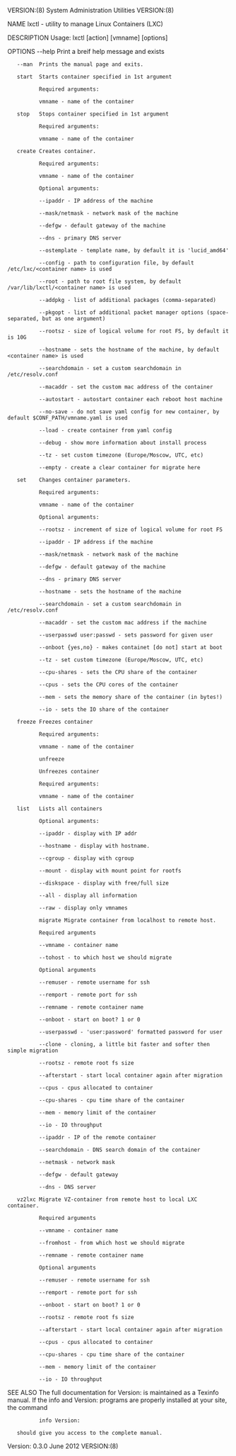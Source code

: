 VERSION:(8)                                                                   System Administration Utilities                                                                  VERSION:(8)

NAME
       lxctl - utility to manage Linux Containers (LXC)

DESCRIPTION
   Usage:
              lxctl [action] [vmname] [options]

OPTIONS
       --help Print a breif help message and exists

       --man  Prints the manual page and exits.

       start  Starts container specified in 1st argument

              Required arguments:

              vmname - name of the container

       stop   Stops container specified in 1st argument

              Required arguments:

              vmname - name of the container

       create Creates container.

              Required arguments:

              vmname - name of the container

              Optional arguments:

              --ipaddr - IP address of the machine

              --mask/netmask - network mask of the machine

              --defgw - default gateway of the machine

              --dns - primary DNS server

              --ostemplate - template name, by default it is 'lucid_amd64'

              --config - path to configuration file, by default /etc/lxc/<container name> is used

              --root - path to root file system, by default /var/lib/lxctl/<container name> is used

              --addpkg - list of additional packages (comma-separated)

              --pkgopt - list of additional packet manager options (space-separated, but as one argument)

              --rootsz - size of logical volume for root FS, by default it is 10G

              --hostname - sets the hostname of the machine, by default <container name> is used

              --searchdomain - set a custom searchdomain in /etc/resolv.conf

              --macaddr - set the custom mac address of the container

              --autostart - autostart container each reboot host machine

              --no-save - do not save yaml config for new container, by default $CONF_PATH/vmname.yaml is used

              --load - create container from yaml config

              --debug - show more information about install process

              --tz - set custom timezone (Europe/Moscow, UTC, etc)

              --empty - create a clear container for migrate here

       set    Changes container parameters.

              Required arguments:

              vmname - name of the container

              Optional arguments:

              --rootsz - increment of size of logical volume for root FS

              --ipaddr - IP address if the machine

              --mask/netmask - network mask of the machine

              --defgw - default gateway of the machine

              --dns - primary DNS server

              --hostname - sets the hostname of the machine

              --searchdomain - set a custom searchdomain in /etc/resolv.conf

              --macaddr - set the custom mac address if the machine

              --userpasswd user:passwd - sets password for given user

              --onboot {yes,no} - makes containet [do not] start at boot

              --tz - set custom timezone (Europe/Moscow, UTC, etc)

              --cpu-shares - sets the CPU share of the container

              --cpus - sets the CPU cores of the container

              --mem - sets the memory share of the container (in bytes!)

              --io - sets the IO share of the container

       freeze Freezes container

              Required arguments:

              vmname - name of the container

              unfreeze

              Unfreezes container

              Required arguments:

              vmname - name of the container

       list   Lists all containers

              Optional arguments:

              --ipaddr - display with IP addr

              --hostname - display with hostname.

              --cgroup - display with cgroup

              --mount - display with mount point for rootfs

              --diskspace - display with free/full size

              --all - display all information

              --raw - display only vmnames

              migrate Migrate container from localhost to remote host.

              Required arguments

              --vmname - container name

              --tohost - to which host we should migrate

              Optional arguments

              --remuser - remote username for ssh

              --remport - remote port for ssh

              --remname - remote container name

              --onboot - start on boot? 1 or 0

              --userpasswd - 'user:password' formatted password for user

              --clone - cloning, a little bit faster and softer then simple migration

              --rootsz - remote root fs size

              --afterstart - start local container again after migration

              --cpus - cpus allocated to container

              --cpu-shares - cpu time share of the container

              --mem - memory limit of the container

              --io - IO throughput

              --ipaddr - IP of the remote container

              --searchdomain - DNS search domain of the container

              --netmask - network mask

              --defgw - default gateway

              --dns - DNS server

       vz2lxc Migrate VZ-container from remote host to local LXC container.

              Required arguments

              --vmname - container name

              --fromhost - from which host we should migrate

              --remname - remote container name

              Optional arguments

              --remuser - remote username for ssh

              --remport - remote port for ssh

              --onboot - start on boot? 1 or 0

              --rootsz - remote root fs size

              --afterstart - start local container again after migration

              --cpus - cpus allocated to container

              --cpu-shares - cpu time share of the container

              --mem - memory limit of the container

              --io - IO throughput

SEE ALSO
       The full documentation for Version: is maintained as a Texinfo manual.  If the info and Version: programs are properly installed at your site, the command

              info Version:

       should give you access to the complete manual.

Version: 0.3.0                                                                           June 2012                                                                             VERSION:(8)
